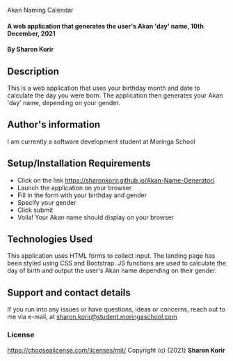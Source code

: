 Akan Naming Calendar
#### A web application that generates the user's Akan 'day' name, 10th December, 2021
#### By **Sharon Korir**
## Description
This is a web application that uses your birthday month and date to calculate the day you were born. The application then generates your Akan 'day' name, depending on your gender.
## Author's information
I am currently a software development student at Moringa School
## Setup/Installation Requirements
* Click on the link https://sharonkorir.github.io/Akan-Name-Generator/
* Launch the application on your browser
* Fill in the form with your birthday and gender
* Specify your gender
* Click submit
* Voila! Your Akan name should display on your browser
## Technologies Used
This application uses HTML forms to collect input. The landing page has been styled using CSS and Bootstrap. JS functions are used to calculate the day of birth and output the user's Akan name depending on their gender.
## Support and contact details
If you run into any issues or have questions, ideas or concerns, reach out to me via e-mail, at sharon.korir@student.moringaschool.com
### License
https://choosealicense.com/licenses/mit/ 
Copyright (c) {2021} **Sharon Korir**
